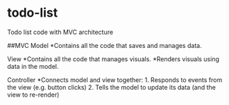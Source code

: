 # todo-list
Todo list code with MVC architecture

##MVC
Model
*Contains all the code that saves and manages data.

View
*Contains all the code that manages visuals.
*Renders visuals using data in the model.

Controller
*Connects model and view together:
    1. Responds to events from the view (e.g. button clicks)
    2. Tells the model to update its data (and the view to re-render)